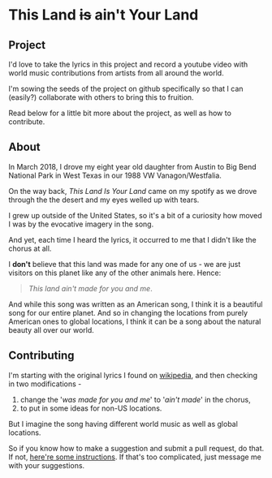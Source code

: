 # This Land ~~is~~ ain't Your Land

## Project

I'd love to take the lyrics in this project and record a youtube video with world music contributions from artists from all around the world.

I'm sowing the seeds of the project on github specifically so that I can (easily?) collaborate with others to bring this to fruition.

Read below for a little bit more about the project, as well as how to contribute.


## About
In March 2018, I drove my eight year old daughter from Austin to Big Bend National Park in West Texas in our 1988 VW Vanagon/Westfalia.

On the way back, *This Land Is Your Land* came on my spotify as we drove through the the desert and my eyes welled up with tears.

I grew up outside of the United States, so it's a bit of a curiosity how moved I was by the evocative imagery in the song.

And yet, each time I heard the lyrics, it occurred to me that I didn't like the chorus at all.

I **don't** believe that this land was made for any one of us - we are just visitors on this planet like any of the other animals here. Hence:
> *This land ain't made for you and me*.

And while this song was written as an American song, I think it is a beautiful song for our entire planet. And so in changing the locations from purely American ones to global locations, I think it can be a song about the natural beauty all over our world.

## Contributing

I'm starting with the original lyrics I found on [wikipedia](https://en.wikipedia.org/wiki/This_Land_Is_Your_Land#Original_1940_lyrics), and then checking in two modifications -
1.  change the '*was made for you and me*' to '*ain't made*' in the chorus,
1. to put in some ideas for non-US locations.

But I imagine the song having different world music as well as global locations.

So if you know how to make a suggestion and submit a pull request, do that. If not, [here're some instructions](https://akrabat.com/the-beginners-guide-to-contributing-to-a-github-project/). If that's too complicated, just message me with your suggestions.

